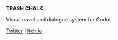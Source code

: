 **TRASH CHALK**

Visual novel and dialogue system for Godot.

[Twitter](https://twitter.com/kyedo_) | [Itch.io](https://kyedo.itch.io/trashchalk)
